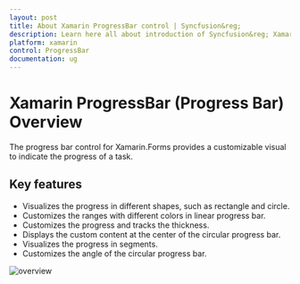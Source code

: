 ```yaml
---
layout: post
title: About Xamarin ProgressBar control | Syncfusion&reg;
description: Learn here all about introduction of Syncfusion&reg; Xamarin ProgressBar (Progress Bar) control, its elements and more.
platform: xamarin
control: ProgressBar
documentation: ug
---
```


# Xamarin ProgressBar (Progress Bar) Overview

The progress bar control for Xamarin.Forms provides a customizable visual to indicate the progress of a task.

## Key features

* Visualizes the progress in different shapes, such as rectangle and circle.
* Customizes the ranges with different colors in linear progress bar.
* Customizes the progress and tracks the thickness.
* Displays the custom content at the center of the circular progress bar.
* Visualizes the progress in segments.
* Customizes the angle of the circular progress bar.

![overview](overview_images/overview.png)
